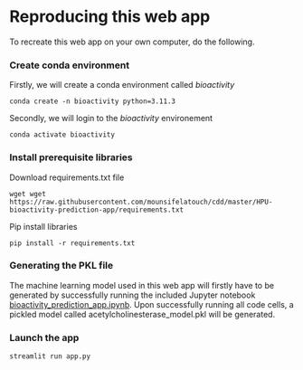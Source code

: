 # Reproducing this web app
To recreate this web app on your own computer, do the following.

### Create conda environment
Firstly, we will create a conda environment called *bioactivity*
```
conda create -n bioactivity python=3.11.3
```
Secondly, we will login to the *bioactivity* environement
```
conda activate bioactivity
```
### Install prerequisite libraries

Download requirements.txt file

```
wget wget https://raw.githubusercontent.com/mounsifelatouch/cdd/master/HPU-bioactivity-prediction-app/requirements.txt

```

Pip install libraries
```
pip install -r requirements.txt
```

### Generating the PKL file

The machine learning model used in this web app will firstly have to be generated by successfully running the included Jupyter notebook [bioactivity_prediction_app.ipynb](https://github.com/mounsifelatouch/cdd/blob/master/HPU-bioactivity-prediction-app/bioactivity_prediction_app.ipynb). Upon successfully running all code cells, a pickled model called acetylcholinesterase_model.pkl will be generated.

###  Launch the app

```
streamlit run app.py
```
